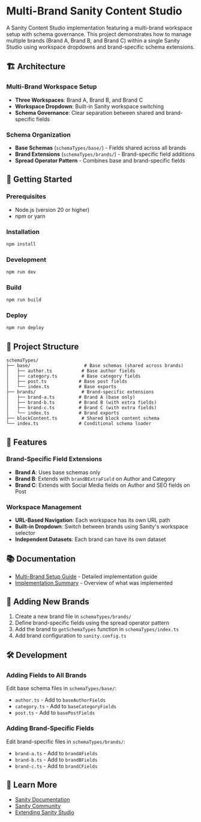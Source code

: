 # Multi-Brand Sanity Content Studio

A Sanity Content Studio implementation featuring a multi-brand workspace setup with schema governance. This project demonstrates how to manage multiple brands (Brand A, Brand B, and Brand C) within a single Sanity Studio using workspace dropdowns and brand-specific schema extensions.

## 🏗️ Architecture

### Multi-Brand Workspace Setup
- **Three Workspaces**: Brand A, Brand B, and Brand C
- **Workspace Dropdown**: Built-in Sanity workspace switching
- **Schema Governance**: Clear separation between shared and brand-specific fields

### Schema Organization
- **Base Schemas** (`schemaTypes/base/`) - Fields shared across all brands
- **Brand Extensions** (`schemaTypes/brands/`) - Brand-specific field additions
- **Spread Operator Pattern** - Combines base and brand-specific fields

## 🚀 Getting Started

### Prerequisites
- Node.js (version 20 or higher)
- npm or yarn

### Installation
```bash
npm install
```

### Development
```bash
npm run dev
```

### Build
```bash
npm run build
```

### Deploy
```bash
npm run deploy
```

## 📁 Project Structure

```
schemaTypes/
├── base/                    # Base schemas (shared across brands)
│   ├── author.ts           # Base author fields
│   ├── category.ts         # Base category fields
│   ├── post.ts            # Base post fields
│   └── index.ts           # Base exports
├── brands/                 # Brand-specific extensions
│   ├── brand-a.ts         # Brand A (base only)
│   ├── brand-b.ts         # Brand B (with extra fields)
│   ├── brand-c.ts         # Brand C (with extra fields)
│   └── index.ts           # Brand exports
├── blockContent.ts         # Shared block content schema
└── index.ts               # Conditional schema loader
```

## 🎯 Features

### Brand-Specific Field Extensions
- **Brand A**: Uses base schemas only
- **Brand B**: Extends with `brandBExtraField` on Author and Category
- **Brand C**: Extends with Social Media fields on Author and SEO fields on Post

### Workspace Management
- **URL-Based Navigation**: Each workspace has its own URL path
- **Built-in Dropdown**: Switch between brands using Sanity's workspace selector
- **Independent Datasets**: Each brand can have its own dataset

## 📚 Documentation

- [Multi-Brand Setup Guide](MULTI_BRAND_SETUP.md) - Detailed implementation guide
- [Implementation Summary](IMPLEMENTATION_SUMMARY.md) - Overview of what was implemented

## 🔧 Adding New Brands

1. Create a new brand file in `schemaTypes/brands/`
2. Define brand-specific fields using the spread operator pattern
3. Add the brand to `getSchemaTypes` function in `schemaTypes/index.ts`
4. Add brand configuration to `sanity.config.ts`

## 🛠️ Development

### Adding Fields to All Brands
Edit base schema files in `schemaTypes/base/`:
- `author.ts` - Add to `baseAuthorFields`
- `category.ts` - Add to `baseCategoryFields`
- `post.ts` - Add to `basePostFields`

### Adding Brand-Specific Fields
Edit brand-specific files in `schemaTypes/brands/`:
- `brand-a.ts` - Add to `brandAFields`
- `brand-b.ts` - Add to `brandBFields`
- `brand-c.ts` - Add to `brandCFields`

## 📖 Learn More

- [Sanity Documentation](https://www.sanity.io/docs)
- [Sanity Community](https://www.sanity.io/community/join)
- [Extending Sanity Studio](https://www.sanity.io/docs/content-studio/extending)
